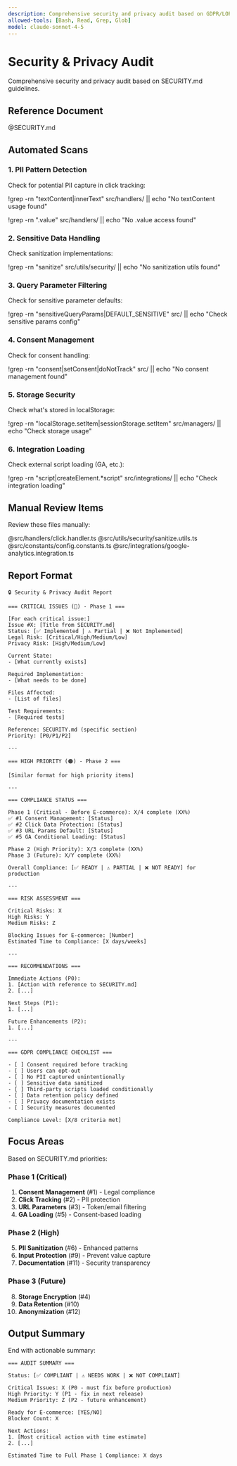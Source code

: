 ```yaml
---
description: Comprehensive security and privacy audit based on GDPR/LOPD requirements
allowed-tools: [Bash, Read, Grep, Glob]
model: claude-sonnet-4-5
---
```


# Security & Privacy Audit

Comprehensive security and privacy audit based on SECURITY.md guidelines.

## Reference Document

@SECURITY.md

## Automated Scans

### 1. PII Pattern Detection

Check for potential PII capture in click tracking:

!grep -rn "textContent\|innerText" src/handlers/ || echo "No textContent usage found"

!grep -rn "\.value" src/handlers/ || echo "No .value access found"

### 2. Sensitive Data Handling

Check sanitization implementations:

!grep -rn "sanitize" src/utils/security/ || echo "No sanitization utils found"

### 3. Query Parameter Filtering

Check for sensitive parameter defaults:

!grep -rn "sensitiveQueryParams\|DEFAULT_SENSITIVE" src/ || echo "Check sensitive params config"

### 4. Consent Management

Check for consent handling:

!grep -rn "consent\|setConsent\|doNotTrack" src/ || echo "No consent management found"

### 5. Storage Security

Check what's stored in localStorage:

!grep -rn "localStorage.setItem\|sessionStorage.setItem" src/managers/ || echo "Check storage usage"

### 6. Integration Loading

Check external script loading (GA, etc.):

!grep -rn "script\|createElement.*script" src/integrations/ || echo "Check integration loading"

## Manual Review Items

Review these files manually:

@src/handlers/click.handler.ts
@src/utils/security/sanitize.utils.ts
@src/constants/config.constants.ts
@src/integrations/google-analytics.integration.ts

## Report Format

```
🔒 Security & Privacy Audit Report

=== CRITICAL ISSUES (🔴) - Phase 1 ===

[For each critical issue:]
Issue #X: [Title from SECURITY.md]
Status: [✅ Implemented | ⚠️ Partial | ❌ Not Implemented]
Legal Risk: [Critical/High/Medium/Low]
Privacy Risk: [High/Medium/Low]

Current State:
- [What currently exists]

Required Implementation:
- [What needs to be done]

Files Affected:
- [List of files]

Test Requirements:
- [Required tests]

Reference: SECURITY.md (specific section)
Priority: [P0/P1/P2]

---

=== HIGH PRIORITY (🟠) - Phase 2 ===

[Similar format for high priority items]

---

=== COMPLIANCE STATUS ===

Phase 1 (Critical - Before E-commerce): X/4 complete (XX%)
✅ #1 Consent Management: [Status]
✅ #2 Click Data Protection: [Status]
✅ #3 URL Params Default: [Status]
✅ #5 GA Conditional Loading: [Status]

Phase 2 (High Priority): X/3 complete (XX%)
Phase 3 (Future): X/Y complete (XX%)

Overall Compliance: [✅ READY | ⚠️ PARTIAL | ❌ NOT READY] for production

---

=== RISK ASSESSMENT ===

Critical Risks: X
High Risks: Y
Medium Risks: Z

Blocking Issues for E-commerce: [Number]
Estimated Time to Compliance: [X days/weeks]

---

=== RECOMMENDATIONS ===

Immediate Actions (P0):
1. [Action with reference to SECURITY.md]
2. [...]

Next Steps (P1):
1. [...]

Future Enhancements (P2):
1. [...]

---

=== GDPR COMPLIANCE CHECKLIST ===

- [ ] Consent required before tracking
- [ ] Users can opt-out
- [ ] No PII captured unintentionally
- [ ] Sensitive data sanitized
- [ ] Third-party scripts loaded conditionally
- [ ] Data retention policy defined
- [ ] Privacy documentation exists
- [ ] Security measures documented

Compliance Level: [X/8 criteria met]
```

## Focus Areas

Based on SECURITY.md priorities:

### Phase 1 (Critical)
1. **Consent Management** (#1) - Legal compliance
2. **Click Tracking** (#2) - PII protection
3. **URL Parameters** (#3) - Token/email filtering
4. **GA Loading** (#5) - Consent-based loading

### Phase 2 (High)
5. **PII Sanitization** (#6) - Enhanced patterns
6. **Input Protection** (#9) - Prevent value capture
7. **Documentation** (#11) - Security transparency

### Phase 3 (Future)
8. **Storage Encryption** (#4)
9. **Data Retention** (#10)
10. **Anonymization** (#12)

## Output Summary

End with actionable summary:

```
=== AUDIT SUMMARY ===

Status: [✅ COMPLIANT | ⚠️ NEEDS WORK | ❌ NOT COMPLIANT]

Critical Issues: X (P0 - must fix before production)
High Priority: Y (P1 - fix in next release)
Medium Priority: Z (P2 - future enhancement)

Ready for E-commerce: [YES/NO]
Blocker Count: X

Next Actions:
1. [Most critical action with time estimate]
2. [...]

Estimated Time to Full Phase 1 Compliance: X days
```

